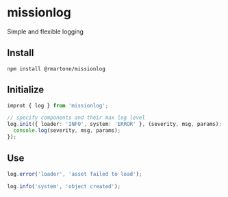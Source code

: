 # missionlog
Simple and flexible logging

## Install
```shell
npm install @rmartone/missionlog
```

## Initialize
```typescript
improt { log } from 'missionlog';

// specify components and their max log level
log.init({ loader: 'INFO', system: 'ERROR' }, (severity, msg, params): void => {
  console.log(severity, msg, params);
});
```
## Use
```typescript
log.error('loader', 'asset failed to load');

log.info('system', 'object created');
```
